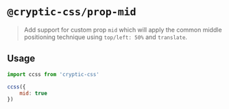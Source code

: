 # `@cryptic-css/prop-mid`

> Add support for custom prop `mid` which will apply the common middle
> positioning technique using `top/left: 50%` and `translate`.

## Usage

```js
import ccss from 'cryptic-css'

ccss({
    mid: true
})
```
